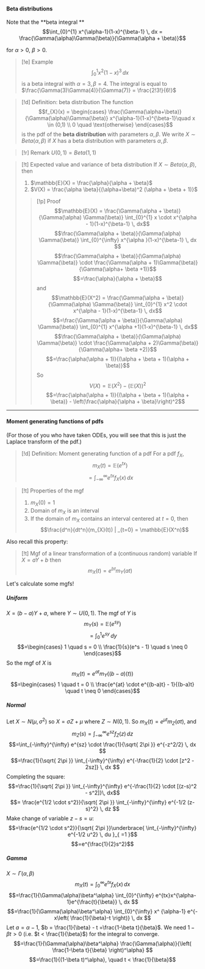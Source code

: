  #### Beta distributions
Note that the **beta integral ** 
$$\int_{0}^{1} x^{\alpha-1}(1-x)^{\beta-1} \, dx = \frac{\Gamma(\alpha)\Gamma(\beta)}{\Gamma(\alpha + \beta)}$$

for $\alpha > 0$, $\beta > 0$.
>[!e] Example
> $$\int_{0}^{1} x^2(1-x)^3 \, dx $$
is a beta integral with $\alpha = 3, \beta = 4$. The integral is equal to $\frac{\Gamma(3)\Gamma(4)}{\Gamma(7)} = \frac{2!3!}{6!}$

>[!d] Definition: beta distribution
>The function $$f_{X}(x) = \begin{cases}  \frac{\Gamma(\alpha+\beta)}{\Gamma(\alpha)\Gamma(\beta)} x^{\alpha-1}(1-x)^{\beta-1}\quad x \in (0,1) \\ 0 \quad \text{otherwise}  \end{cases}$$
>is the pdf of the **beta distribution** with parameters $\alpha, \beta$. We write $X \sim Beta(\alpha, \beta)$ if $X$ has a beta distribution with parameters $\alpha, \beta$.

>[!r] Remark
>$U(0,1) = Beta(1,1)$

>[!t] Expected value and variance of beta distribution
>If $X \sim Beta (\alpha, \beta)$, then
>1. $\mathbb{E}(X) = \frac{\alpha}{\alpha + \beta}$
>2. $V(X) = \frac{\alpha \beta}{(\alpha+\beta)^2 (\alpha + \beta  + 1)}$
>>[!p] Proof
>>$$\mathbb{E}(X) = \frac{\Gamma(\alpha + \beta)}{\Gamma(\alpha) \Gamma(\beta)} \int_{0}^{1} x \cdot x^{\alpha - 1}(1-x)^{\beta-1} \, dx$$
>> $$\frac{\Gamma(\alpha + \beta)}{\Gamma(\alpha) \Gamma(\beta)} \int_{0}^{\infty} x^{\alpha }(1-x)^{\beta-1} \, dx $$
>> $$\frac{\Gamma(\alpha + \beta)}{\Gamma(\alpha) \Gamma(\beta)} \cdot \frac{\Gamma(\alpha + 1)\Gamma(\beta)}{\Gamma(\alpha+ \beta +1)}$$
>> $$=\frac{\alpha}{\alpha + \beta}$$
>> and $$\mathbb{E}(X^2) = \frac{\Gamma(\alpha + \beta)}{\Gamma(\alpha) \Gamma(\beta)} \int_{0}^{1} x^2 \cdot x^{\alpha - 1}(1-x)^{\beta-1} \, dx$$
>> $$=\frac{\Gamma(\alpha + \beta)}{\Gamma(\alpha) \Gamma(\beta)} \int_{0}^{1} x^{\alpha +1}(1-x)^{\beta-1} \, dx$$
>> $$\frac{\Gamma(\alpha + \beta)}{\Gamma(\alpha) \Gamma(\beta)} \cdot \frac{\Gamma(\alpha + 2)\Gamma(\beta)}{\Gamma(\alpha+ \beta +2)}$$
>> $$=\frac{\alpha(\alpha + 1)}{(\alpha + \beta + 1)(\alpha + \beta)}$$
>> So $$V(X) = \mathbb{E}(X^2) - (\mathbb{E}(X))^2$$
>> $$=\frac{\alpha(\alpha + 1)}{(\alpha + \beta + 1)(\alpha + \beta)} - \left(\frac{\alpha}{\alpha + \beta}\right)^2$$


---
#### Moment generating functions of pdfs
(For those of you who have taken ODEs, you will see that this is just the Laplace transform of the pdf.)
>[!d] Definition: Moment generating function of a pdf
>For a pdf $f_{X}$,
> $$m_{X}(t) = \mathbb{E}(e^{tx})$$
> $$=\int_{-\infty}^{\infty} e^{tx}f_{X}(x) \, dx $$

>[!t] Properties of the mgf
>1. $m_{X}(0) = 1$
>2. Domain of $m_{X}$ is an interval
>3. If the domain of $m_{X}$ contains an interval centered at $t=0$, then $$\frac{d^n}{dt^n}(m_{X}(t)) | _{t=0} = \mathbb{E}(X^n)$$

Also recall this property:
>[!t] Mgf of a linear transformation of a (continuous random) variable
>If $X = aY + b$ then $$m_{X}(t) = e^{bt}m_{Y}(at)$$


Let's calculate some mgfs!
##### Uniform
$X = (b-a) Y + a$, where $Y \sim U(0,1)$.
The mgf of $Y$ is
$$m_{Y}(s) = \mathbb{E}(e^{sy})$$
$$=\int_{0}^{1} e^{sy} \, dy $$
$$=\begin{cases}  1 \quad s = 0 \\
\frac{1}{s}(e^s - 1) \quad s \neq 0  \end{cases}$$
So the mgf of $X$ is $$m_{X}(t) = e^{at}m_{Y}((b-a)(t))$$
$$=\begin{cases}  1 \quad t = 0 \\  \frac{e^{at}  \cdot e^{(b-a)t} - 1}{(b-a)t}  \quad t \neq 0 \end{cases}$$

##### Normal
Let $X \sim N(\mu , \sigma^2)$
so $X = \sigma Z + \mu$ where $Z \sim N(0, 1)$. So $m_{X}(t) = e^{\mu t}m_{Z}(\sigma t)$, and
$$m_{Z}(s) = \int_{-\infty}^{\infty} e^{sz}f_{Z}(z) \, dz $$
$$=\int_{-\infty}^{\infty} e^{sz} \cdot \frac{1}{\sqrt{ 2\pi }} e^{-z^2/2} \, dx $$
$$=\frac{1}{\sqrt{ 2\pi }} \int_{-\infty}^{\infty} e^{-\frac{1}{2} \cdot [z^2 - 2sz]}  \, dx $$
Completing the square:
$$=\frac{1}{\sqrt{ 2\pi }} \int_{-\infty}^{\infty} e^{-\frac{1}{2} \cdot [(z-s)^2 - s^2]}\, dx$$
$$= \frac{e^{1/2 \cdot s^2}}{\sqrt{ 2\pi }} \int_{-\infty}^{\infty} e^{-1/2 (z-s)^2} \, dz  $$
Make change of variable $z-s = u$:
$$=\frac{e^{1/2 \cdot s^2}}{\sqrt{ 2\pi }}\underbrace{  \int_{-\infty}^{\infty} e^{-1/2 u^2} \, du }_{ =1 }$$
$$=e^{\frac{1}{2}s^2}$$

##### Gamma
$X \sim \Gamma(\alpha, \beta)$
$$m_{X}(t) = \int_{0}^{\infty} e^{tx}f_{X}(x) \, dx $$
$$=\frac{1}{\Gamma(\alpha)\beta^\alpha} \int_{0}^{\infty} e^{tx}x^{\alpha-1}e^{\frac{t}{\beta}} \, dx $$
$$=\frac{1}{\Gamma(\alpha)\beta^\alpha}  \int_{0}^{\infty} x^ {\alpha-1} e^{-x\left( \frac{1}{\beta}-t \right)} \, dx $$
Let $a = \alpha - 1$, $b = \frac{1}{\beta} - t =\frac{1-\beta t}{\beta}$.
We need $1-\beta t > 0$ (i.e. $t < \frac{1}{\beta}$) for the integral to converge.
$$=\frac{1}{\Gamma(\alpha)\beta^\alpha} \frac{\Gamma(\alpha)}{\left( \frac{1-\beta t}{\beta} \right)^\alpha} $$
$$=\frac{1}{(1-\beta t)^\alpha}, \quad t < \frac{1}{\beta}$$
